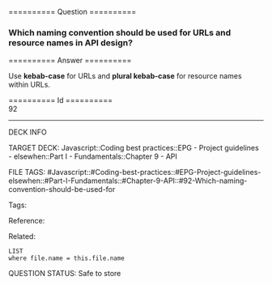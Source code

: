 ========== Question ==========  

### Which naming convention should be used for URLs and resource names in API design?  

========== Answer ==========  

Use **kebab-case** for URLs and **plural kebab-case** for resource names within URLs.

========== Id ==========  
92

---

DECK INFO

TARGET DECK: Javascript::Coding best practices::EPG - Project guidelines - elsewhen::Part I - Fundamentals::Chapter 9 - API

FILE TAGS: #Javascript::#Coding-best-practices::#EPG-Project-guidelines-elsewhen::#Part-I-Fundamentals::#Chapter-9-API::#92-Which-naming-convention-should-be-used-for

Tags:

Reference:

Related:

```dataview
LIST
where file.name = this.file.name
```

QUESTION STATUS: Safe to store
